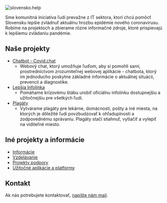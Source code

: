 ![slovensko.help](https://github.com/misotrnka/slovensko-help/wiki/images/slovensko-help.png)

Sme komunitná iniciatíva ľudí prevažne z IT sektora, ktorí chcú pomôcť Slovensku lepšie zvládnuť aktuálnu hrozbu epidémie nového coronavírusu. Robíme na projektoch a zbierame rôzne informačné zdroje, ktoré prispievajú k lepšiemu zvládaniu pandémie.

## Naše projekty

* [Chatbot - Covid.chat](https://github.com/misotrnka/slovensko-help/wiki/Chatbot---Covid.chat)
  * Webový chat, ktorý umožňuje ľuďom, aby si pomohli sami, prostredníctvom zrozumiteľnej webovej aplikácie - chatbota, ktorý im jednoducho poskytne základné informácie o aktuálnej situácii, prevencii a diagnostike.
* [Lepšia Infolinka](https://github.com/misotrnka/slovensko-help/wiki/Lepšia-Infolinka)
  * Pomáhame krízovému štábu urobiť oficiálnu infolinku dostupnejšiu a užitočnejšiu pre všetkých ľudí.
* [Plagáty](https://github.com/misotrnka/slovensko-help/wiki/Plag%C3%A1ty)
  * Vytvárame plagáty pre lekárne, domácnosti, pošty a iné miesta, na ktorých je dôležité ľudí povzbudzovať k ohľaduplnosti a zodpovednému správaniu. Plagáty stačí stiahnuť, vytlačiť a vylepiť na viditeľné miesto.

## Iné projekty a informácie

* [Informácie](https://github.com/misotrnka/slovensko-help/wiki/Inform%C3%A1cie)
* [Vzdelávanie](https://github.com/misotrnka/slovensko-help/wiki/Vzdel%C3%A1vanie)
* [Projekty podpory](https://github.com/misotrnka/slovensko-help/wiki/Projekty-podpory)
* [Užítočné aplikácie a platformy](https://github.com/misotrnka/slovensko-help/wiki/U%C5%BEito%C4%8Dn%C3%A9-aplik%C3%A1cie-a-platformy)

## Kontakt

Ak nás potrebujete kontaktovať, [napíšte nám mail](mailto:info@slovensko.help).
